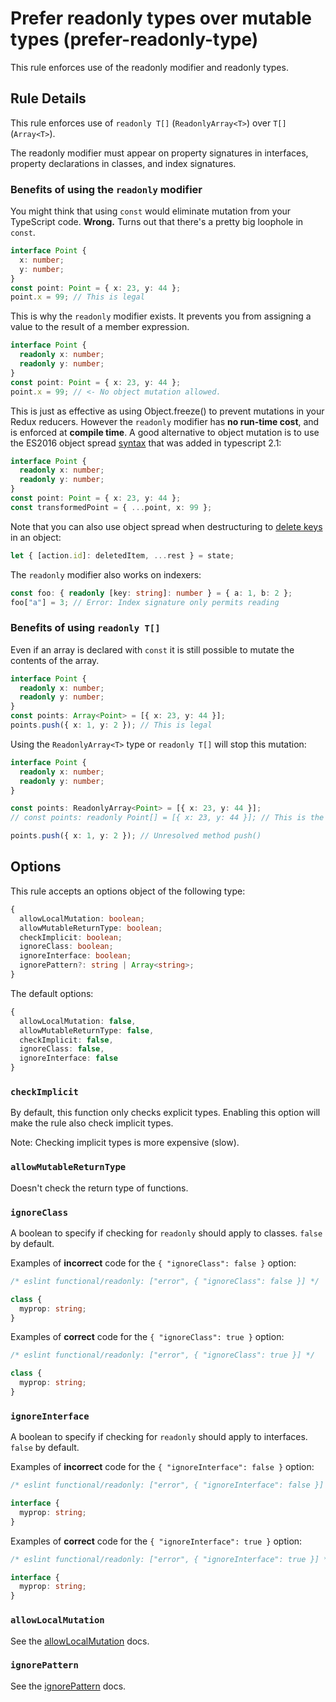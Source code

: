 # Prefer readonly types over mutable types (prefer-readonly-type)

This rule enforces use of the readonly modifier and readonly types.

## Rule Details

This rule enforces use of `readonly T[]` (`ReadonlyArray<T>`) over `T[]` (`Array<T>`).

The readonly modifier must appear on property signatures in interfaces, property declarations in classes, and index signatures.

### Benefits of using the `readonly` modifier

You might think that using `const` would eliminate mutation from your TypeScript code. **Wrong.** Turns out that there's a pretty big loophole in `const`.

```ts
interface Point {
  x: number;
  y: number;
}
const point: Point = { x: 23, y: 44 };
point.x = 99; // This is legal
```

This is why the `readonly` modifier exists. It prevents you from assigning a value to the result of a member expression.

```ts
interface Point {
  readonly x: number;
  readonly y: number;
}
const point: Point = { x: 23, y: 44 };
point.x = 99; // <- No object mutation allowed.
```

This is just as effective as using Object.freeze() to prevent mutations in your Redux reducers. However the `readonly` modifier has **no run-time cost**, and is enforced at **compile time**. A good alternative to object mutation is to use the ES2016 object spread [syntax](https://github.com/Microsoft/TypeScript/wiki/What's-new-in-TypeScript#object-spread-and-rest) that was added in typescript 2.1:

```ts
interface Point {
  readonly x: number;
  readonly y: number;
}
const point: Point = { x: 23, y: 44 };
const transformedPoint = { ...point, x: 99 };
```

Note that you can also use object spread when destructuring to [delete keys](http://stackoverflow.com/questions/35342355/remove-data-from-nested-objects-without-mutating/35676025#35676025) in an object:

```ts
let { [action.id]: deletedItem, ...rest } = state;
```

The `readonly` modifier also works on indexers:

```ts
const foo: { readonly [key: string]: number } = { a: 1, b: 2 };
foo["a"] = 3; // Error: Index signature only permits reading
```

### Benefits of using `readonly T[]`

Even if an array is declared with `const` it is still possible to mutate the contents of the array.

```ts
interface Point {
  readonly x: number;
  readonly y: number;
}
const points: Array<Point> = [{ x: 23, y: 44 }];
points.push({ x: 1, y: 2 }); // This is legal
```

Using the `ReadonlyArray<T>` type or `readonly T[]` will stop this mutation:

```ts
interface Point {
  readonly x: number;
  readonly y: number;
}

const points: ReadonlyArray<Point> = [{ x: 23, y: 44 }];
// const points: readonly Point[] = [{ x: 23, y: 44 }]; // This is the alternative syntax for the line above

points.push({ x: 1, y: 2 }); // Unresolved method push()
```

## Options

This rule accepts an options object of the following type:

```ts
{
  allowLocalMutation: boolean;
  allowMutableReturnType: boolean;
  checkImplicit: boolean;
  ignoreClass: boolean;
  ignoreInterface: boolean;
  ignorePattern?: string | Array<string>;
}
```

The default options:

```ts
{
  allowLocalMutation: false,
  allowMutableReturnType: false,
  checkImplicit: false,
  ignoreClass: false,
  ignoreInterface: false
}
```

### `checkImplicit`

By default, this function only checks explicit types. Enabling this option will make the rule also check implicit types.

Note: Checking implicit types is more expensive (slow).

### `allowMutableReturnType`

Doesn't check the return type of functions.

### `ignoreClass`

A boolean to specify if checking for `readonly` should apply to classes. `false` by default.

Examples of **incorrect** code for the `{ "ignoreClass": false }` option:

```ts
/* eslint functional/readonly: ["error", { "ignoreClass": false }] */

class {
  myprop: string;
}
```

Examples of **correct** code for the `{ "ignoreClass": true }` option:

```ts
/* eslint functional/readonly: ["error", { "ignoreClass": true }] */

class {
  myprop: string;
}
```

### `ignoreInterface`

A boolean to specify if checking for `readonly` should apply to interfaces. `false` by default.

Examples of **incorrect** code for the `{ "ignoreInterface": false }` option:

```ts
/* eslint functional/readonly: ["error", { "ignoreInterface": false }] */

interface {
  myprop: string;
}
```

Examples of **correct** code for the `{ "ignoreInterface": true }` option:

```ts
/* eslint functional/readonly: ["error", { "ignoreInterface": true }] */

interface {
  myprop: string;
}
```

### `allowLocalMutation`

See the [allowLocalMutation](./options/allow-local-mutation.md) docs.

### `ignorePattern`

See the [ignorePattern](./options/ignore-pattern.md) docs.

